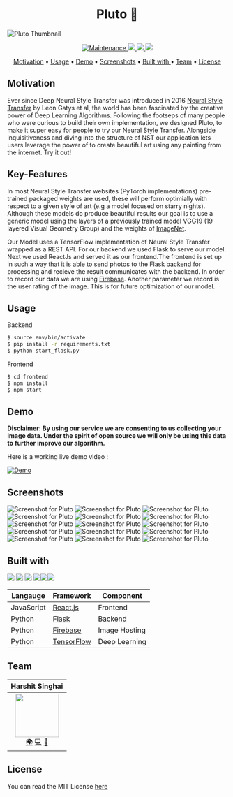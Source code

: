 # <div align="center">Pluto 🎨<div>

![Pluto Thumbnail](./static/images/video_thumbnail.png)

<p align="center">
  <a href="https://github.com/MLH-Fellowship/neuro-art/graphs/commit-activity">
    <img src="https://img.shields.io/badge/Maintained%3F-yes-green.svg"
         alt="Maintenance">
  </a>
  <a href="http://localhost:5000">
    <img src="https://img.shields.io/website-up-down-green-red/http/shields.io.svg">
  </a>
  <a href="https://github.com/MLH-Fellowship/neuro-art/issues">
      <img src="https://img.shields.io/github/issues-raw/MLH-Fellowship/neuro-art?style=flat">
  </a>
  <a href="https://github.com/MLH-Fellowship/neuro-art/blob/main/LICENSE">
    <img src="https://img.shields.io/badge/license-MIT-blue.svg?style=flat-square;style=flat">
  </a>
</p>

<p align="center">
  <a href="#Motivation">Motivation</a> •
  <a href="#Usage">Usage</a> •
  <a href="#Demo">Demo</a> •
  <a href="#Screenshots">Screenshots</a> •
  <a href="#Built-with ">Built with </a> •
  <a href="#Team">Team</a> •
  <a href="#license">License</a>
</p>

## Motivation

Ever since Deep Neural Style Transfer was introduced in 2016 [Neural Style Transfer](https://arxiv.org/abs/1508.06576) by Leon Gatys et al, the world has been fascinated by the creative power of Deep Learning Algorithms. Following the footseps of many people who were curious to build their own implementation, we designed Pluto, to make it super easy for people to try our Neural Style Transfer. Alongside inquisitiveness and diving into the structure of NST our application lets users leverage the power of to create beautiful art using any painting from the internet. Try it out!

## Key-Features

In most Neural Style Transfer websites (PyTorch implementations) pre-trained packaged weights are used, these will perform optimially with respect to a given style of art (e.g a model focused on starry nights). Although these models do produce beautiful results our goal is to use a generic model using the layers of a previously trained model VGG19 (19 layered Visual Geometry Group) and the weights of [ImageNet](http://www.image-net.org/).

Our Model uses a TensorFlow implementation of Neural Style Transfer wrapped as a REST API. For our backend we used Flask to serve our model. Next we used ReactJs and served it as our frontend.The frontend is set up in such a way that it is able to send photos to the Flask backend for processing and recieve the result communicates with the backend. In order to record our data we are using [Firebase](https://firebase.google.com/). Another parameter we record is the user rating of the image. This is for future optimization of our model.

## Usage

Backend

```bash
$ source env/bin/activate
$ pip install -r requirements.txt
$ python start_flask.py
```

Frontend

```bash
$ cd frontend
$ npm install
$ npm start
```

## Demo

**Disclaimer: By using our service we are consenting to us collecting your image data. Under the spirit of open source we will only be using this data to further improve our algorithm.**

Here is a working live demo video :

[![Demo](./static/images/video_thumbnail.png)](https://www.youtube.com/watch?v=dFUJv7JqiEE&t=3s&ab_channel=HarshitSinghai)

## Screenshots

![Screenshot for Pluto](./static/images/pluto_4.png)
![Screenshot for Pluto](./static/images/pluto_8.png)
![Screenshot for Pluto](./static/images/pluto_10.png)
![Screenshot for Pluto](./static/images/pluto_11.png)
![Screenshot for Pluto](./static/images/pluto_8.png)
![Screenshot for Pluto](./static/images/pluto_14.png)
![Screenshot for Pluto](./static/images/pluto_3.png)
![Screenshot for Pluto](./static/images/pluto_12.png)
![Screenshot for Pluto](./static/images/pluto_5.png)
![Screenshot for Pluto](./static/images/pluto_6.png)
![Screenshot for Pluto](./static/images/pluto_1.png)
![Screenshot for Pluto](./static/images/pluto_7.png)
![Screenshot for Pluto](./static/images/pluto_13.png)
![Screenshot for Pluto](./static/images/pluto_9.png)
![Screenshot for Pluto](./static/images/pluto_2.png)

## Built with

<img src="https://img.shields.io/badge/javascript%20-%23323330.svg?&style=for-the-badge&logo=javascript&logoColor=%23F7DF1E"/> <img src="https://img.shields.io/badge/python%20-%2314354C.svg?&style=for-the-badge&logo=python&logoColor=white"/> <img src="https://img.shields.io/badge/flask%20-%23000.svg?&style=for-the-badge&logo=flask&logoColor=white"/> <img src="https://img.shields.io/badge/react%20-%23121011.svg?&style=for-the-badge&logo=react&logoColor=blue"/><img src ="https://img.shields.io/badge/firebase-%2307405e.svg?&style=for-the-badge&logo=firebase&logoColor=orange"/><img src ="https://img.shields.io/badge/tensorflow-%2307405e.svg?&style=for-the-badge&logo=Tensorflow&logoColor=orange"/>

| Langauge   | Framework                                            | Component     |
| ---------- | ---------------------------------------------------- | ------------- |
| JavaScript | [React.js](https://reactjs.org/)                     | Frontend      |
| Python     | [Flask](https://flask.palletsprojects.com/en/1.1.x/) | Backend       |
| Python     | [Firebase](https://firebase.google.com/)             | Image Hosting |
| Python     | [TensorFlow](https://www.tensorflow.org/)            | Deep Learning |

## Team

|                                                                                                                                                       Harshit Singhai                                                                                                                                                       |
| :-------------------------------------------------------------------------------------------------------------------------------------------------------------------------------------------------------------------------------------------------------------------------------------------------------------------------: |
| [<img src="https://avatars1.githubusercontent.com/u/30886142?s=460&u=51b449e5572025e788defb66674d2a38b1d6092b&v=4" width="100px;"/>](https://github.com/harshitsinghai77)<br />[🌍](https://fictionally-irrelevant.vercel.app/) [💻](https://github.com/harshitsinghai77) [🤝](https://www.linkedin.com/in/harshitsinghai/) |

## License

You can read the MIT License [here](https://github.com/harshitsinghai77/jetBrains-PyChamps-hackathon/blob/master/LICENSE)
